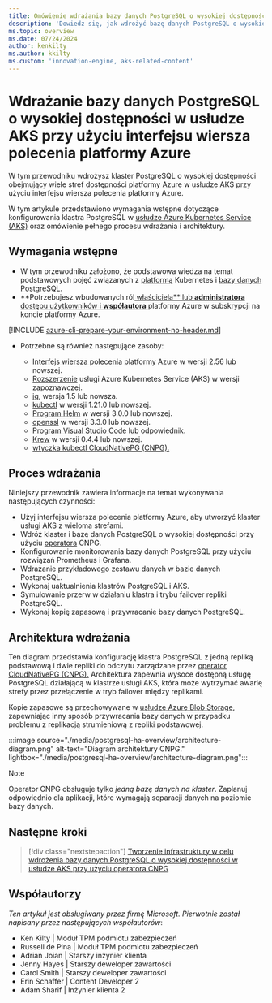 ```yaml
---
title: Omówienie wdrażania bazy danych PostgreSQL o wysokiej dostępności w usłudze AKS przy użyciu interfejsu wiersza polecenia platformy Azure
description: 'Dowiedz się, jak wdrożyć bazę danych PostgreSQL o wysokiej dostępności w usłudze AKS przy użyciu operatora CloudNativePG!!'
ms.topic: overview
ms.date: 07/24/2024
author: kenkilty
ms.author: kkilty
ms.custom: 'innovation-engine, aks-related-content'
---
```

# Wdrażanie bazy danych PostgreSQL o wysokiej dostępności w usłudze AKS przy użyciu interfejsu wiersza polecenia platformy Azure

W tym przewodniku wdrożysz klaster PostgreSQL o wysokiej dostępności obejmujący wiele stref dostępności platformy Azure w usłudze AKS przy użyciu interfejsu wiersza polecenia platformy Azure.

W tym artykule przedstawiono wymagania wstępne dotyczące konfigurowania klastra PostgreSQL w [usłudze Azure Kubernetes Service (AKS)][what-is-aks] oraz omówienie pełnego procesu wdrażania i architektury.

## Wymagania wstępne

* W tym przewodniku założono, że podstawowa wiedza na temat podstawowych pojęć związanych z [platformą][core-kubernetes-concepts] Kubernetes i [bazy danych PostgreSQL][postgresql].
* **Potrzebujesz wbudowanych ról[ właściciela** lub **administratora** dostępu użytkowników i **współautora** ][azure-roles]platformy Azure w subskrypcji na koncie platformy Azure.

[!INCLUDE [azure-cli-prepare-your-environment-no-header.md](~/reusable-content/azure-cli/azure-cli-prepare-your-environment-no-header.md)]

* Potrzebne są również następujące zasoby:

  * [Interfejs wiersza polecenia](/cli/azure/install-azure-cli) platformy Azure w wersji 2.56 lub nowszej.
  * [Rozszerzenie][aks-preview] usługi Azure Kubernetes Service (AKS) w wersji zapoznawczej.
  * [jq][jq], wersja 1.5 lub nowsza.
  * [kubectl][install-kubectl] w wersji 1.21.0 lub nowszej.
  * [Program Helm][install-helm] w wersji 3.0.0 lub nowszej.
  * [openssl][install-openssl] w wersji 3.3.0 lub nowszej.
  * [Program Visual Studio Code][install-vscode] lub odpowiednik.
  * [Krew][install-krew] w wersji 0.4.4 lub nowszej.
  * [wtyczka kubectl CloudNativePG (CNPG).][cnpg-plugin]

## Proces wdrażania

Niniejszy przewodnik zawiera informacje na temat wykonywania następujących czynności:

* Użyj interfejsu wiersza polecenia platformy Azure, aby utworzyć klaster usługi AKS z wieloma strefami.
* Wdróż klaster i bazę danych PostgreSQL o wysokiej dostępności przy użyciu [operatora][cnpg-plugin] CNPG.
* Konfigurowanie monitorowania bazy danych PostgreSQL przy użyciu rozwiązań Prometheus i Grafana.
* Wdrażanie przykładowego zestawu danych w bazie danych PostgreSQL.
* Wykonaj uaktualnienia klastrów PostgreSQL i AKS.
* Symulowanie przerw w działaniu klastra i trybu failover repliki PostgreSQL.
* Wykonaj kopię zapasową i przywracanie bazy danych PostgreSQL.

## Architektura wdrażania

Ten diagram przedstawia konfigurację klastra PostgreSQL z jedną repliką podstawową i dwie repliki do odczytu zarządzane przez [operator CloudNativePG (CNPG).](https://cloudnative-pg.io/) Architektura zapewnia wysoce dostępną usługę PostgreSQL działającą w klastrze usługi AKS, która może wytrzymać awarię strefy przez przełączenie w tryb failover między replikami.

Kopie zapasowe są przechowywane w [usłudze Azure Blob Storage](/azure/storage/blobs/), zapewniając inny sposób przywracania bazy danych w przypadku problemu z replikacją strumieniową z repliki podstawowej.

:::image source="./media/postgresql-ha-overview/architecture-diagram.png" alt-text="Diagram architektury CNPG." lightbox="./media/postgresql-ha-overview/architecture-diagram.png":::

> [!NOTE]
> Operator CNPG obsługuje tylko *jedną bazę danych na klaster*. Zaplanuj odpowiednio dla aplikacji, które wymagają separacji danych na poziomie bazy danych.

## Następne kroki

> [!div class="nextstepaction"]
> [Tworzenie infrastruktury w celu wdrożenia bazy danych PostgreSQL o wysokiej dostępności w usłudze AKS przy użyciu operatora CNPG][create-infrastructure]

## Współautorzy

*Ten artykuł jest obsługiwany przez firmę Microsoft. Pierwotnie został napisany przez następujących współautorów*:

* Ken Kilty | Moduł TPM podmiotu zabezpieczeń
* Russell de Pina | Moduł TPM podmiotu zabezpieczeń
* Adrian Joian | Starszy inżynier klienta
* Jenny Hayes | Starszy deweloper zawartości
* Carol Smith | Starszy deweloper zawartości
* Erin Schaffer | Content Developer 2
* Adam Sharif | Inżynier klienta 2

<!-- LINKS -->
[what-is-aks]: ./what-is-aks.md
[postgresql]: https://www.postgresql.org/
[core-kubernetes-concepts]: ./concepts-clusters-workloads.md
[azure-roles]: ../role-based-access-control/built-in-roles.md
[aks-preview]: ./draft.md#install-the-aks-preview-azure-cli-extension
[jq]: https://jqlang.github.io/jq/
[install-kubectl]: https://kubernetes.io/docs/tasks/tools/install-kubectl/
[install-helm]: https://helm.sh/docs/intro/install/
[install-openssl]: https://www.openssl.org/
[install-vscode]: https://code.visualstudio.com/Download
[install-krew]: https://krew.sigs.k8s.io/
[cnpg-plugin]: https://cloudnative-pg.io/documentation/current/kubectl-plugin/#using-krew
[create-infrastructure]: ./create-postgresql-ha.md
